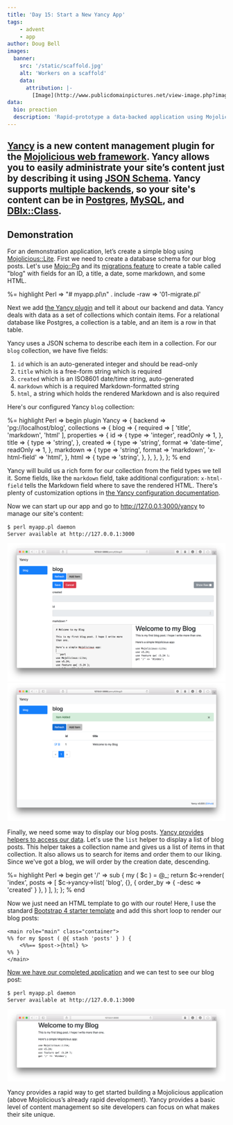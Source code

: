 ```yaml
---
title: 'Day 15: Start a New Yancy App'
tags:
    - advent
    - app
author: Doug Bell
images:
  banner:
    src: '/static/scaffold.jpg'
    alt: 'Workers on a scaffold'
    data:
      attribution: |-
        [Image](http://www.publicdomainpictures.net/view-image.php?image=6416) in the public domain.
data:
  bio: preaction
  description: 'Rapid-prototype a data-backed application using Mojolicious and Yancy.'
---
```

[Yancy](http://metacpan.org/pod/Yancy) is a new content management
plugin for the [Mojolicious web framework](http://mojolicious.org).
Yancy allows you to easily administrate your site’s content just by
describing it using [JSON Schema](http://json-schema.org). Yancy
supports [multiple backends](http://metacpan.org/pod/Yancy::Backend), so
your site's content can be in
[Postgres](http://metacpan.org/pod/Yancy::Backend::Pg),
[MySQL](http://metacpan.org/pod/Yancy::Backend::Mysql), and
[DBIx::Class](http://metacpan.org/pod/Yancy::Backend::Dbic).
---

## Demonstration
For an demonstration application, let’s create a simple blog using
[Mojolicious::Lite](http://mojolicious.org/perldoc/Mojolicious/Lite).
First we need to create a database schema for our blog posts. Let's use
[Mojo::Pg](http://metacpan.org/pod/Mojo::Pg) and its [migrations
feature](http://metacpan.org/pod/Mojo::Pg::Migrations) to create a table
called "blog" with fields for an ID, a title, a date, some markdown, and
some HTML.

%= highlight Perl => "# myapp.pl\n" . include -raw => '01-migrate.pl'

Next we add [the Yancy
plugin](http://metacpan.org/pod/Mojolicious::Plugin::Yancy) and tell it
about our backend and data. Yancy deals with data as a set of
collections which contain items. For a relational database like
Postgres, a collection is a table, and an item is a row in that table.

Yancy uses a JSON schema to describe each item in a collection.
For our `blog` collection, we have five fields:

1. `id` which is an auto-generated integer and should be read-only
2. `title` which is a free-form string which is required
3. `created` which is an ISO8601 date/time string, auto-generated
4. `markdown` which is a required Markdown-formatted string
5. `html`, a string which holds the rendered Markdown and is also required

Here's our configured Yancy `blog` collection:

%= highlight Perl => begin
plugin Yancy => {
    backend => 'pg://localhost/blog',
    collections => {
        blog => {
            required => [ 'title', 'markdown', 'html' ],
            properties => {
                id => {
                    type => 'integer',
                    readOnly => 1,
                },
                title => {
                    type => 'string',
                },
                created => {
                    type => 'string',
                    format => 'date-time',
                    readOnly => 1,
                },
                markdown => {
                    type => 'string',
                    format => 'markdown',
                    'x-html-field' => 'html',
                },
                html => {
                    type => 'string',
                },
            },
        },
    },
};
% end

Yancy will build us a rich form for our collection from the field types
we tell it. Some fields, like the `markdown` field, take additional
configuration: `x-html-field` tells the Markdown field where to save the
rendered HTML. There's plenty of customization options in [the Yancy
configuration documentation](http://metacpan.org/pod/Yancy#CONFIGURATION).

Now we can start up our app and go to <http://127.0.0.1:3000/yancy> to
manage our site's content:

    $ perl myapp.pl daemon
    Server available at http://127.0.0.1:3000

![Screen shot of adding a new blog item with Yancy](adding-item.png)
![Screen shot of Yancy after the new blog item is added](item-added.png)

Finally, we need some way to display our blog posts.  [Yancy provides
helpers to access our
data](http://metacpan.org/pod/Mojolicious::Plugin::Yancy#HELPERS). Let's
use the `list` helper to display a list of blog posts. This helper takes
a collection name and gives us a list of items in that collection. It
also allows us to search for items and order them to our liking. Since
we've got a blog, we will order by the creation date, descending.

%= highlight Perl => begin
get '/' => sub {
    my ( $c ) = @_;
    return $c->render(
        'index',
        posts => [ $c->yancy->list(
            'blog', {}, { order_by => { -desc => 'created' } },
        ) ],
    );
};
% end

Now we just need an HTML template to go with our route! Here, I use the standard
[Bootstrap 4 starter template](http://getbootstrap.com/docs/4.0/getting-started/introduction/#starter-template)
and add this short loop to render our blog posts:

    <main role="main" class="container">
    %% for my $post ( @{ stash 'posts' } ) {
        <%%== $post->{html} %>
    %% }
    </main>

[Now we have our completed application](04-template.pl) and we can test
to see our blog post:

    $ perl myapp.pl daemon
    Server available at http://127.0.0.1:3000

![The rendered blog post with our template](blog-post.png)

Yancy provides a rapid way to get started building a Mojolicious
application (above Mojolicious’s already rapid development). Yancy
provides a basic level of content management so site developers can
focus on what makes their site unique.

